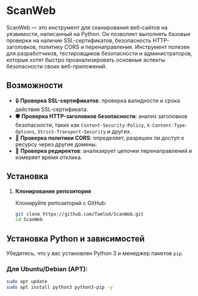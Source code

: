 # ScanWeb

ScanWeb — это инструмент для сканирования веб-сайтов на уязвимости, написанный на Python. Он позволяет выполнять базовые проверки на наличие SSL-сертификатов, безопасность HTTP-заголовков, политику CORS и перенаправления. Инструмент полезен для разработчиков, тестировщиков безопасности и администраторов, которые хотят быстро проанализировать основные аспекты безопасности своих веб-приложений.

## Возможности

- 🔒 **Проверка SSL-сертификатов**: проверка валидности и срока действия SSL-сертификата.
- 🛡️ **Проверка HTTP-заголовков безопасности**: анализ заголовков безопасности, таких как `Content-Security-Policy`, `X-Content-Type-Options`, `Strict-Transport-Security` и других.
- 🔗 **Проверка политики CORS**: определяет, разрешен ли доступ к ресурсу через другие домены.
- 🚦 **Проверка редиректов**: анализирует цепочки перенаправлений и измеряет время отклика.

## Установка

1. **Клонирование репозитория**

   Клонируйте репозиторий с GitHub:

   ```bash
   git clone https://github.com/Tamlod/ScanWeb.git
   cd ScanWeb
## Установка Python и зависимостей

Убедитесь, что у вас установлен Python 3 и менеджер пакетов `pip`.

### Для Ubuntu/Debian (APT):

```bash
sudo apt update
sudo apt install python3 python3-pip -y
